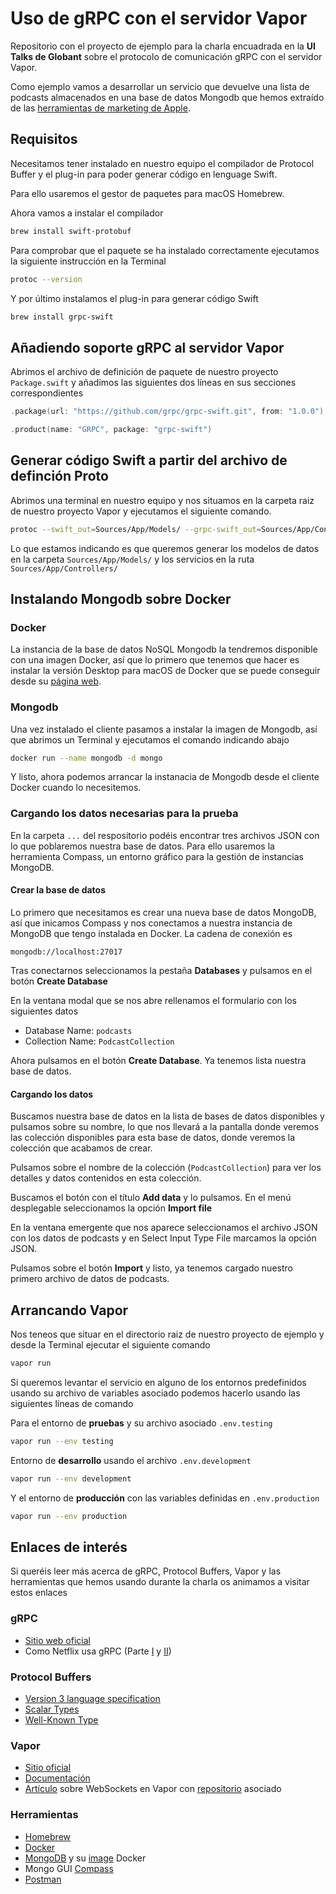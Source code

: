 # Uso de gRPC con el servidor Vapor

Repositorio con el proyecto de ejemplo para la charla encuadrada en la **UI Talks de Globant** sobre el protocolo de comunicación gRPC con el servidor Vapor.

Como ejemplo vamos a desarrollar un servicio que devuelve una lista de podcasts almacenados en una base de datos Mongodb que hemos extraído de las [herramientas de marketing de Apple](https://rss.applemarketingtools.com).

## Requisitos

Necesitamos tener instalado en nuestro equipo el compilador de Protocol Buffer y el plug-in para poder generar código en lenguage Swift.

Para ello usaremos el gestor de paquetes para macOS Homebrew.

Ahora vamos a instalar el compilador

```bash
brew install swift-protobuf
```

Para comprobar que el paquete se ha instalado correctamente ejecutamos la siguiente instrucción en la Terminal

```bash
protoc --version
```

Y por último instalamos el plug-in para generar código Swift

```bash
brew install grpc-swift
```

## Añadiendo soporte gRPC al servidor Vapor

Abrimos el archivo de definición de paquete de nuestro proyecto `Package.swift` y añadimos las siguientes dos líneas en sus secciones correspondientes

```swift
.package(url: "https://github.com/grpc/grpc-swift.git", from: "1.0.0")
```

```swift
.product(name: "GRPC", package: "grpc-swift")
```

## Generar código Swift a partir del archivo de definción Proto

Abrimos una terminal en nuestro equipo y nos situamos en la carpeta raiz de nuestro proyecto Vapor y ejecutamos el siguiente comando.

```bash
protoc --swift_out=Sources/App/Models/ --grpc-swift_out=Sources/App/Controllers/ podcasts.proto
```

Lo que estamos indicando es que queremos generar los modelos de datos en la carpeta `Sources/App/Models/` y los servicios en la ruta `Sources/App/Controllers/`

## Instalando Mongodb sobre Docker

### Docker

La instancia de la base de datos NoSQL Mongodb la tendremos disponible con una imagen Docker, así que lo primero que tenemos que hacer es instalar la versión Desktop para macOS de Docker que se puede conseguir desde su [página web](https://www.docker.com).

### Mongodb

Una vez instalado el cliente pasamos a instalar la imagen de Mongodb, así que abrimos un Terminal y ejecutamos el comando indicando abajo

```bash
docker run --name mongodb -d mongo
```

Y listo, ahora podemos arrancar la instanacia de Mongodb desde el cliente Docker cuando lo necesitemos.

### Cargando los datos necesarias para la prueba

En la carpeta `...` del respositorio podéis encontrar tres archivos JSON con lo que poblaremos nuestra base de datos. Para ello usaremos la herramienta Compass, un entorno gráfico para la gestión de instancias MongoDB.

#### Crear la base de datos

Lo primero que necesitamos es crear una nueva base de datos MongoDB, así que inicamos Compass y nos conectamos a nuestra instancia de MongoDB que tengo instalada en Docker. La cadena de conexión es

```
mongodb://localhost:27017
```

Tras conectarnos seleccionamos la pestaña **Databases** y pulsamos en el botón **Create Database**

En la ventana modal que se nos abre rellenamos el formulario con los siguientes datos

* Database Name: `podcasts`
* Collection Name: `PodcastCollection`

Ahora pulsamos en el botón **Create Database**. Ya tenemos lista nuestra base de datos.

#### Cargando los datos

Buscamos nuestra base de datos en la lista de bases de datos disponibles y pulsamos sobre su nombre, lo que nos llevará a la pantalla donde veremos las colección disponibles para esta base de datos, donde veremos la colección que acabamos de crear.

Pulsamos sobre el nombre de la colección (`PodcastCollection`) para ver los detalles y datos contenidos en esta colección.

Buscamos el botón con el título **Add data** y lo pulsamos. En el menú desplegable seleccionamos la opción **Import file**

En la ventana emergente que nos aparece seleccionamos el archivo JSON con los datos de podcasts y en Select Input Type File marcamos la opción JSON.

Pulsamos sobre el botón **Import** y listo, ya tenemos cargado nuestro primero archivo de datos de podcasts.

## Arrancando Vapor

Nos teneos que situar en el directorio raiz de nuestro proyecto de ejemplo y desde la Terminal ejecutar el siguiente comando

```bash
vapor run
```

Si queremos levantar el servicio en alguno de los entornos predefinidos usando su archivo de variables asociado podemos hacerlo usando las siguientes líneas de comando

Para el entorno de **pruebas** y su archivo asociado `.env.testing`
```bash
vapor run --env testing
```

Entorno de **desarrollo** usando el archivo `.env.development`
```bash
vapor run --env development
```

Y el entorno de **producción** con las variables definidas en `.env.production`
```bash
vapor run --env production
```

## Enlaces de interés

Si queréis leer más acerca de gRPC, Protocol Buffers, Vapor y las herramientas que hemos usando durante la charla os animamos a visitar estos enlaces

### gRPC

* [Sitio web oficial](https://grpc.io/)
* Como Netflix usa gRPC (Parte [I](https://netflixtechblog.com/practical-api-design-at-netflix-part-1-using-protobuf-fieldmask-35cfdc606518) y [II](https://netflixtechblog.com/practical-api-design-at-netflix-part-2-protobuf-fieldmask-for-mutation-operations-2e75e1d230e4))

### Protocol Buffers

* [Version 3 language specification](https://developers.google.com/protocol-buffers/docs/reference/proto3-spec)
* [Scalar Types](https://developers.google.com/protocol-buffers/docs/proto3#scalar)
* [Well-Known Type](https://developers.google.com/protocol-buffers/docs/reference/google.protobuf)

### Vapor

* [Sitio oficial](https://vapor.codes/)
* [Documentación](https://docs.vapor.codes/)
* [Artículo](https://medium.com/@FitoMAD/vapor-4-websockets-60a8e943a025) sobre WebSockets en Vapor con [repositorio]() asociado

### Herramientas

* [Homebrew](https://brew.sh/index_es)
* [Docker](https://www.docker.com/)
* [MongoDB](https://www.mongodb.com/try/download/community) y su [image](https://www.mongodb.com/compatibility/docker) Docker
* Mongo GUI [Compass](https://www.mongodb.com/products/compass) 
* [Postman](https://www.postman.com/downloads/)